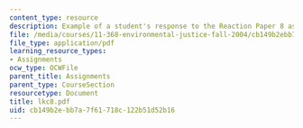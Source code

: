 ```yaml
---
content_type: resource
description: Example of a student's response to the Reaction Paper 8 assignment.
file: /media/courses/11-368-environmental-justice-fall-2004/cb149b2ebb7a7f61718c122b51d52b16_lkc8.pdf
file_type: application/pdf
learning_resource_types:
- Assignments
ocw_type: OCWFile
parent_title: Assignments
parent_type: CourseSection
resourcetype: Document
title: lkc8.pdf
uid: cb149b2e-bb7a-7f61-718c-122b51d52b16
---
```

